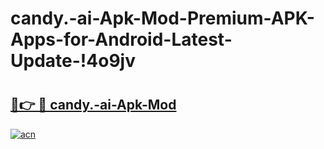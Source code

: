 # candy.-ai-Apk-Mod-Premium-APK-Apps-for-Android-Latest-Update-!4o9jv

# <h2><a href="https://iewwvj.esa.edu.pl?title=candy.-ai-Apk-Mod&ref=4o9jv">🔗👉 🔴 candy.-ai-Apk-Mod</a></h2>

[![acn](https://github.com/user-attachments/assets/0f9c940e-d8b0-45ae-aac7-cd30a18b3e1c)](https://iewwvj.esa.edu.pl?title=candy.-ai-Apk-Mod&ref=4o9jv)

